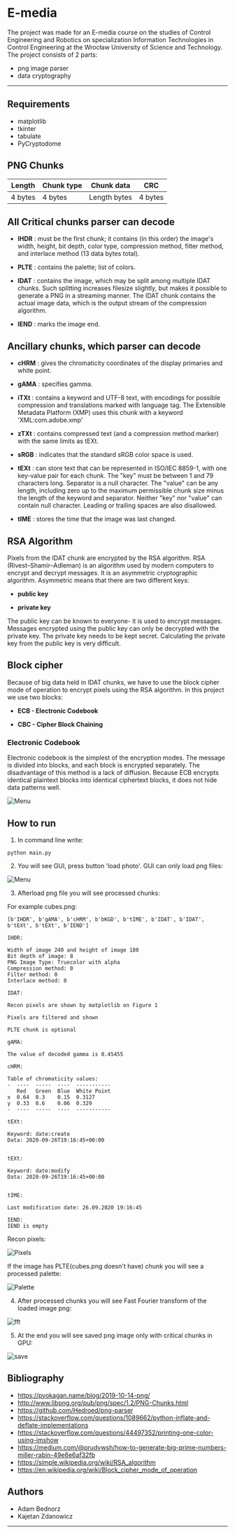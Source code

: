 # E-media

The project was made for an E-media course on the studies of Control Engineering and Robotics on specialization Information Technologies in Control Engineering at the Wrocław University of Science and Technology.
The project consists of 2 parts:

- png image parser
- data cryptography

---
## Requirements

- matplotlib
- tkinter
- tabulate
- PyCryptodome

## PNG Chunks

| Length  | Chunk type |  Chunk data  |   CRC   |
|---------|------------|--------------|---------|
| 4 bytes | 4 bytes    | Length bytes | 4 bytes |

## All Critical chunks parser can decode

- **IHDR** : must be the first chunk; it contains (in this order) the image's width,
        height, bit depth, color type, compression method, filter method, and
        interlace method (13 data bytes total).

- **PLTE** : contains the palette; list of colors.

- **IDAT** : contains the image, which may be split among multiple IDAT chunks.
        Such splitting increases filesize slightly, but makes it possible to
        generate a PNG in a streaming manner. The IDAT chunk contains the
        actual image data, which is the output stream of the compression
        algorithm.

- **IEND** : marks the image end.

## Ancillary chunks, which parser can decode

- **cHRM** : gives the chromaticity coordinates of the display primaries and white
        point.

- **gAMA** : specifies gamma.

- **iTXt** : contains a keyword and UTF-8 text, with encodings for possible
        compression and translations marked with language tag. The Extensible
        Metadata Platform (XMP) uses this chunk with a keyword
        'XML:com.adobe.xmp'

- **zTXt** : contains compressed text (and a compression method marker) with the same limits as tEXt.

- **sRGB** : indicates that the standard sRGB color space is used.

- **tEXt** : can store text that can be represented in ISO/IEC 8859-1, with one
        key-value pair for each chunk. The "key" must be between 1 and 79
        characters long. Separator is a null character. The "value" can be any
        length, including zero up to the maximum permissible chunk size minus
        the length of the keyword and separator. Neither "key" nor "value" can
        contain null character. Leading or trailing spaces are also disallowed.

- **tIME** : stores the time that the image was last changed.

## RSA Algorithm

Pixels from the IDAT chunk are encrypted by the RSA algorithm. RSA (Rivest–Shamir–Adleman) is an algorithm used by modern computers to encrypt and decrypt messages. It is an asymmetric cryptographic algorithm. Asymmetric means that there are two different keys:

- **public key**

- **private key**

The public key can be known to everyone- it is used to encrypt messages. Messages encrypted using the public key can only be decrypted with the private key. The private key needs to be kept secret. Calculating the private key from the public key is very difficult.

## Block cipher

Because of big data held in IDAT chunks, we have to use the block cipher mode of operation to encrypt pixels using the RSA algorithm. In this project we use two blocks:

- **ECB - Electronic Codebook**

- **CBC - Cipher Block Chaining**

### Electronic Codebook

Electronic codebook is the simplest of the encryption modes. The message is divided into blocks, and each block is encrypted separately. The disadvantage of this method is a lack of diffusion. Because ECB encrypts identical plaintext blocks into identical ciphertext blocks, it does not hide data patterns well.

![Menu](screenshots/ecb.PNG "Menu")

## How to run

1. In command line write:

```shell
python main.py
```

2. You will see GUI, press button 'load photo'. GUI can only load png files:

![Menu](screenshots/menu.PNG "Menu")

3. Afterload png file you will see processed chunks:

For example cubes.png:

```shell
[b'IHDR', b'gAMA', b'cHRM', b'bKGD', b'tIME', b'IDAT', b'IDAT', b'tEXt', b'tEXt', b'IEND']

IHDR:

Width of image 240 and height of image 180
Bit depth of image: 8
PNG Image Type: Truecolor with alpha
Compression method: 0
Filter method: 0
Interlace method: 0

IDAT:

Recon pixels are shown by matplotlib on Figure 1

Pixels are filtered and shown

PLTE chunk is optional

gAMA:

The value of decoded gamma is 0.45455

cHRM:

Table of chromaticity values:
-  ----  -----  ----  -----------
   Red   Green  Blue  White Point
x  0.64  0.3    0.15  0.3127
y  0.33  0.6    0.06  0.329
-  ----  -----  ----  -----------

tEXt:

Keyword: date:create
Data: 2020-09-26T19:16:45+00:00


tEXt:

Keyword: date:modify
Data: 2020-09-26T19:16:45+00:00


tIME:

Last modification date: 26.09.2020 19:16:45

IEND:
IEND is empty
```

Recon pixels:

![Pixels](screenshots/pixels.PNG "Pixels")

If the image has PLTE(cubes.png doesn't have) chunk you will see a processed palette:

![Palette](screenshots/palette.PNG "Palette")

4. After processed chunks you will see Fast Fourier transform of the loaded image png:

![fft](screenshots/fft.PNG "fft")

5. At the end you will see saved png image only with critical chunks in GPU:

![save](screenshots/save.PNG "save")

## Bibliography

- https://pyokagan.name/blog/2019-10-14-png/
- http://www.libpng.org/pub/png/spec/1.2/PNG-Chunks.html
- https://github.com/Hedroed/png-parser
- https://stackoverflow.com/questions/1089662/python-inflate-and-deflate-implementations
- https://stackoverflow.com/questions/44497352/printing-one-color-using-imshow
- https://medium.com/@prudywsh/how-to-generate-big-prime-numbers-miller-rabin-49e6e6af32fb
- https://simple.wikipedia.org/wiki/RSA_algorithm
- https://en.wikipedia.org/wiki/Block_cipher_mode_of_operation

## Authors

- Adam Bednorz
- Kajetan Zdanowicz

---
